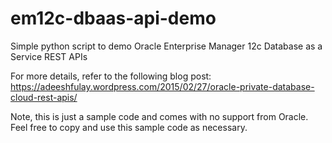 # em12c-dbaas-api-demo
Simple python script to demo Oracle Enterprise Manager 12c Database as a Service REST APIs

For more details, refer to the following blog post:
https://adeeshfulay.wordpress.com/2015/02/27/oracle-private-database-cloud-rest-apis/ 

Note, this is just a sample code and comes with no support from Oracle.
Feel free to copy and use this sample code as necessary.
